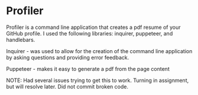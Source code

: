 # Profiler

Profiler is a command line application that creates a pdf resume of your GitHub profile.
I used the following libraries: inquirer, puppeteer, and handlebars.

Inquirer - was used to allow for the creation of the command line application by asking questions and providing error feedback.

Puppeteer - makes it easy to generate a pdf from the page content

NOTE: Had several issues trying to get this to work. Turning in assignment, but will resolve later. Did not commit broken code.